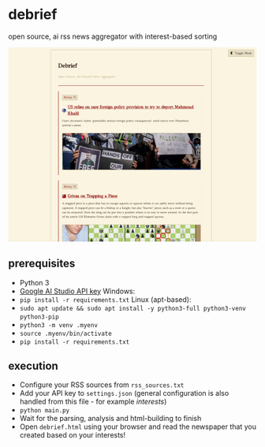 # debrief
open source, ai rss news aggregator with interest-based sorting

![usage example](style/screenshot.png)

## prerequisites

- Python 3
- [Google AI Studio API key](https://aistudio.google.com/apikey)
Windows:
- `pip install -r requirements.txt`
Linux (apt-based):
- `sudo apt update && sudo apt install -y python3-full python3-venv python3-pip`
- `python3 -m venv .myenv`
- `source .myenv/bin/activate`
- `pip install -r requirements.txt`

## execution

- Configure your RSS sources from `rss_sources.txt`
- Add your API key to `settings.json` (general configuration is also handled from this file - for example *interests*)
- `python main.py`
- Wait for the parsing, analysis and html-building to finish
- Open `debrief.html` using your browser and read the newspaper that you created based on your interests!
